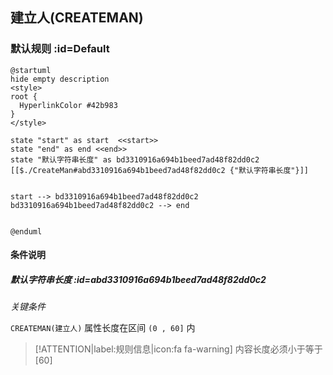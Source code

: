 ## 建立人(CREATEMAN) <!-- {docsify-ignore-all} -->

   

### 默认规则 :id=Default

```plantuml
@startuml
hide empty description
<style>
root {
  HyperlinkColor #42b983
}
</style>

state "start" as start  <<start>>
state "end" as end <<end>>
state "默认字符串长度" as bd3310916a694b1beed7ad48f82dd0c2 [[$./CreateMan#abd3310916a694b1beed7ad48f82dd0c2 {"默认字符串长度"}]]


start --> bd3310916a694b1beed7ad48f82dd0c2 
bd3310916a694b1beed7ad48f82dd0c2 --> end 


@enduml
```

#### 条件说明

##### 默认字符串长度 :id=abd3310916a694b1beed7ad48f82dd0c2


*关键条件*


`CREATEMAN(建立人)` 属性长度在区间 `(0 , 60]` 内

> [!ATTENTION|label:规则信息|icon:fa fa-warning]
> 内容长度必须小于等于[60]







